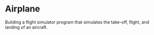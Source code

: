 # Airplane
Building a flight simulator program that simulates the take-off, flight, and landing of an aircraft.
